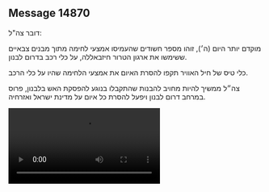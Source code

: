 ## Message 14870

דובר צה"ל: 

מוקדם יותר היום (ה׳), זוהו מספר חשודים שהעמיסו אמצעי לחימה מתוך מבנים צבאיים ששימשו את ארגון הטרור חיזבאללה, על כלי רכב בדרום לבנון.

כלי טיס של חיל האוויר תקפו להסרת האיום את אמצעי הלחימה שהיו על כלי הרכב.

צה״ל ממשיך להיות מחויב להבנות שהתקבלו בנוגע להפסקת האש בלבנון, פרוס במרחב דרום לבנון ויפעל להסרת כל איום על מדינת ישראל ואזרחיה.

![Video](14870/14870_media.mp4)
